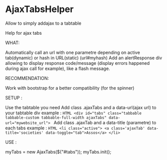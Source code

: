 AjaxTabsHelper
==============

Allow to simply addajax to a tabtable 

Help for ajax tabs

WHAT:

Automatically call an url with one parametre depending on active tab(dynamic) or hash in URL(static) (url#myhash)
Add an alertResponse div allowing to display response code/message (display errors happened during ajax call for example), like a flash message.

RECOMMENDATION:

Work with bootstrap for a better compatibility (for the spinner)

SETUP :

Use the tabtable you need
Add class .ajaxTabs and a data-url(ajax url) to your tabtable div
    example : 
    ```HTML
        <div id="tabs" class="tabbable tabbable-custom tabbable-full-width ajaxTabs" data-url="mywebsite_url">
    ```
Add class .ajaxTab and a data-title (parametre) to each tabs
    example : 
        ```HTML
        <li class="active">
            <a class='ajaxTab' data-title='societies' data-toggle="tab">Assos</a>
        </li>
        ```



USE :

myTabs = new AjaxTabs($("#tabs"));
myTabs.init();

